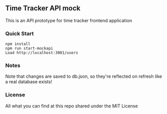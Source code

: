 ## Time Tracker API mock
This is an API prototype for time tracker frontend application

### Quick Start
```
npm install
npm run start-mockapi
Load http://localhost:3001/users
```

### Notes
Note that changes are saved to db.json, so they're reflected on refresh like a real database exists!

### License 
All what you can find at this repo shared under the MIT License